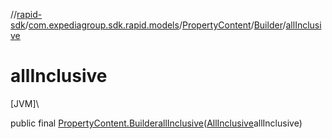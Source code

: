 //[rapid-sdk](../../../../index.md)/[com.expediagroup.sdk.rapid.models](../../index.md)/[PropertyContent](../index.md)/[Builder](index.md)/[allInclusive](all-inclusive.md)

# allInclusive

[JVM]\

public final [PropertyContent.Builder](index.md)[allInclusive](all-inclusive.md)([AllInclusive](../../-all-inclusive/index.md)allInclusive)
